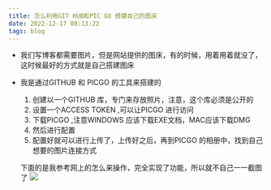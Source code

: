```yaml
---
title: 怎么利用GIT HUB和PIC GO 搭建自己的图床
date: 2022-12-17 08:13:22
tags: blog
---
```


- 我们写博客都需要图片，但是网站提供的图床，有的时候，用着用着就没了，这时候最好的方式就是自己搭建图床
- 我是通过GITHUB 和 PICGO 的工具来搭建的
  
  1. 创建以一个GITHUB 库，专门来存放照片，注意，这个库必须是公开的
  2. 设置一个ACCESS TOKEN ,可以让PICGO 进行访问
  3. 下载PICGO ,注意WINDOWS 应该下载EXE文档，MAC应该下载DMG
  4. 然后进行配置
  5. 配置好就可以进行上传了，上传好之后，再到PICGO 的相册中，找到自己想要的图片连接方式
   
   下面的是我参考网上的怎么来操作，完全实现了功能，所以就不自己一一截图了
   ![](https://cdn.jsdelivr.net/gh/Jessicazzzzzz/github_mypic/20221216222407.png)